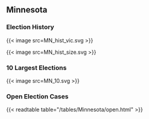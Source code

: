## Minnesota

### Election History
{{< image src=MN_hist_vic.svg >}}

{{< image src=MN_hist_size.svg >}}

### 10 Largest Elections
{{< image src=MN_10.svg >}}

### Open Election Cases

{{< readtable table="/tables/Minnesota/open.html" >}}
